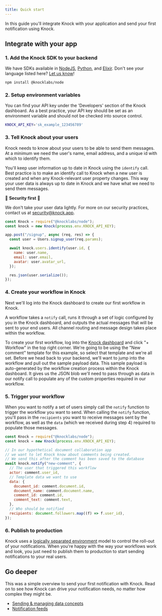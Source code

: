 ```yaml
---
title: Quick start
---
```


In this guide you'll integrate Knock with your application and send your first notification using Knock.

## Integrate with your app

### 1. Add the Knock SDK to your backend

We have SDKs available in [NodeJS](https://github.com/knocklabs/knock-node), [Python](https://github.com/knocklabs/knock-python), and [Elixir](https://github.com/knocklabs/knock-elixir). Don't see your language listed here? [Let us know](mailto:support@knock.app)!

```bash
npm install @knocklabs/node
```

### 2. Setup environment variables

You can find your API key under the 'Developers' section of the Knock dashboard. As a best practice, your API key should be set as an environment variable and should not be checked into source control.

```bash
KNOCK_API_KEY='sk_example_123456789'
```

### 3. Tell Knock about your users

Knock needs to know about your users to be able to send them messages. At a minimum we need the user's name, email address, and a unique id with which to identify them.

You'll keep user information up to date in Knock using the `identify` call.
Best practice is to make an identify call to Knock when a new user is created and when any Knock-relevant user property changes. This way your user data is always up to date in Knock and we have what we need to send them messages.

🔐 **Security first** 🔐

We don't take your user data lightly. For more on our security practices, contact us at [security@knock.app](mailto:security@knock.app?subject=Question%about%Knock's%security%practices).

```javascript
const Knock = require("@knocklabs/node");
const knock = new Knock(process.env.KNOCK_API_KEY);

app.post("/signup", async (req, res) => {
  const user = Users.signup_user(req.params);

  await knock.users.identify(user.id, {
    name: user.name,
    email: user.email,
    avatar: user.avatar_url,
  });

  res.json(user.serialize());
});
```

### 4. Create your workflow in Knock

Next we'll log into the Knock dashboard to create our first workflow in Knock.

A workflow takes a `notify` call, runs it through a set of logic configured by you in the Knock dashboard, and outputs the actual messages that will be sent to your end users. All channel routing and message design takes place within the workflow.

To create your first workflow, log into the [Knock dashboard](https://dashboard.knock.app) and click "+ Workflow" in the top right corner. We're going to be using the "New comment" template for this example, so select that template and we're all set. Before we head back to your backend, we'll want to jump into the workflow and pull out the sample payload data. This sample payload is auto-generated by the workflow creation process within the Knock dashboard. It gives us the JSON blob we'll need to pass through as data in our notify call to populate any of the custom properties required in our workflow.

### 5. Trigger your workflow

When you want to notify a set of users simply call the `notify` function to trigger the workflow you want to send. When calling the `notify` function, you'll pass in the `recipients` you want to receive messages sent by the workflow, as well as the `data` (which we received during step 4) required to populate those messages.

```javascript
const Knock = require("@knocklabs/node");
const knock = new Knock(process.env.KNOCK_API_KEY);

// In our hypothetical document collaboration app
// we want to let Knock know about comments being created.
// We send this after the comment has been saved to the database
await knock.notify("new-comment", {
  // The user that triggered this workflow
  actor: comment.user_id,
  // Template data we want to use
  data: {
    document_id: comment.document.id,
    document_name: comment.document.name,
    comment_id: comment.id,
    comment_text: comment.text,
  },
  // Who should be notified
  recipients: document.followers.map((f) => f.user_id),
});
```

### 6. Publish to production

Knock uses a [logically separated environment](/send-and-manage-data/environments) model to control the roll-out of your notifications.
When you're happy with the way your workflows work and look, you just need to publish them to
production to start sending notifications to your real users.

## Go deeper

This was a simple overview to send your first notification with Knock. Read on to see how Knock can drive your notification needs, no matter how complex they might be.

- [Sending & managing data concepts](/send-and-manage-data/concepts)
- [Notification feeds](/notification-feeds/getting-started)
<!-- - [Managing users with lists](/send-and-manage-data/lists) -->

<br />
